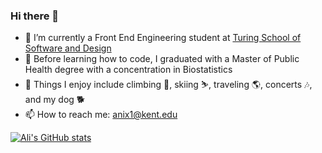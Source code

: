 ### Hi there 👋

- 🔭 I’m currently a Front End Engineering student at [Turing School of Software and Design](https://turing.edu/)
- 🌱 Before learning how to code, I graduated with a Master of Public Health degree with a concentration in Biostatistics
- 🤔 Things I enjoy include climbing 🧗, skiing ⛷️, traveling 🌎, concerts 🎶, and my dog 🐕
- 📫 How to reach me: anix1@kent.edu


[![Ali's GitHub stats](https://github-readme-stats.vercel.app/api?username=alinix1&show_icons=true&theme=tokyonight)](https://github.com/alinix1/github-readme-stats)
